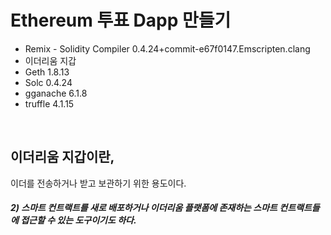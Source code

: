 # Ethereum 투표 Dapp 만들기

- Remix - Solidity Compiler 0.4.24+commit-e67f0147.Emscripten.clang
- 이더리움 지갑 
- Geth 1.8.13
- Solc 0.4.24
- gganache 6.1.8
- truffle 4.1.15
<br/>

## 이더리움 지갑이란, 
이더를 전송하거나 받고 보관하기 위한 용도이다.
##### 2) 스마트 컨트랙트를 새로 배포하거나 이더리움 플랫폼에 존재하는 스마트 컨트랙트들에 접근할 수 있는 도구이기도 하다.

